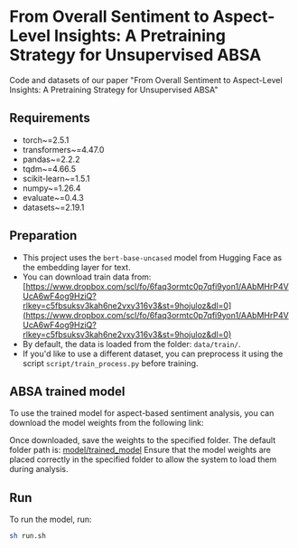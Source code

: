 # From Overall Sentiment to Aspect-Level Insights: A Pretraining Strategy for Unsupervised ABSA

Code and datasets of our paper "From Overall Sentiment to Aspect-Level Insights: A Pretraining Strategy for Unsupervised ABSA" 

## Requirements
- torch~=2.5.1
- transformers~=4.47.0
- pandas~=2.2.2
- tqdm~=4.66.5
- scikit-learn~=1.5.1
- numpy~=1.26.4
- evaluate~=0.4.3
- datasets~=2.19.1

## Preparation

- This project uses the `bert-base-uncased` model from Hugging Face as the embedding layer for text.
- You can download train data from: [https://www.dropbox.com/scl/fo/6faq3ormtc0p7qfi9yon1/AAbMHrP4VUcA6wF4og9HziQ?rlkey=c5fbsuksv3kah6ne2vxy316v3&st=9hojuloz&dl=0](https://www.dropbox.com/scl/fo/6faq3ormtc0p7qfi9yon1/AAbMHrP4VUcA6wF4og9HziQ?rlkey=c5fbsuksv3kah6ne2vxy316v3&st=9hojuloz&dl=0)
- By default, the data is loaded from the folder: `data/train/`.
- If you'd like to use a different dataset, you can preprocess it using the script `script/train_process.py` before training.

## ABSA trained model
To use the trained model for aspect-based sentiment analysis, you can download the model weights from the following link:

Once downloaded, save the weights to the specified folder. The default folder path is:
[model/trained_model](model/trainde_model)
Ensure that the model weights are placed correctly in the specified folder to allow the system to load them during analysis.

## Run
To run the model, run:

```bash
sh run.sh

